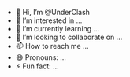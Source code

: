 - 👋 Hi, I’m @UnderClash
- 👀 I’m interested in ...
- 🌱 I’m currently learning ...
- 💞️ I’m looking to collaborate on ...
- 📫 How to reach me ...
- 😄 Pronouns: ...
- ⚡ Fun fact: ...

<!---
UnderClash/UnderClash is a ✨ special ✨ repository because its `README.md` (this file) appears on your GitHub profile.
You can click the Preview link to take a look at your changes.
--->
